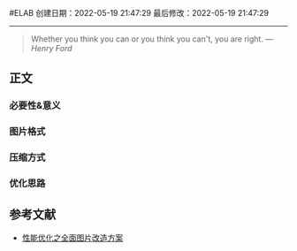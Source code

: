 #ELAB
创建日期：2022-05-19 21:47:29
最后修改：2022-05-19 21:47:29
- - -
> Whether you think you can or you think you can't, you are right.
> — <cite>Henry Ford</cite>

## 正文
### 必要性&意义

### 图片格式

### 压缩方式
### 优化思路


## 参考文献
- [性能优化之全面图片改造方案](https://mp.weixin.qq.com/s/AJFFZOlioRCqyohAgagD9g)